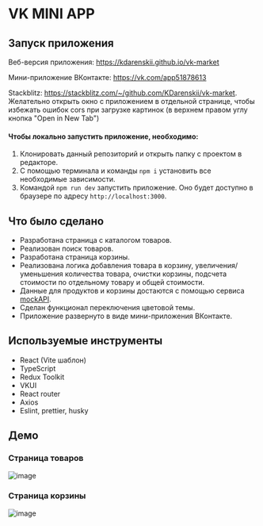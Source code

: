 # VK MINI APP

## Запуск приложения

Веб-версия приложения: https://kdarenskii.github.io/vk-market

Мини-приложение ВКонтакте: https://vk.com/app51878613

Stackblitz: https://stackblitz.com/~/github.com/KDarenskii/vk-market. Желательно открыть окно с приложением в отдельной странице, чтобы избежать ошибок cors при загрузке картинок (в верхнем правом углу кнопка "Open in New Tab")

#### Чтобы локально запустить приложение, необходимо:

1. Клонировать данный репозиторий и открыть папку с проектом в редакторе.
2. С помощью терминала и команды `npm i` установить все необходимые зависимости.
3. Командой `npm run dev` запустить приложение. Оно будет доступно в браузере по адресу `http://localhost:3000`.

## Что было сделано

- Разработана страница с каталогом товаров.
- Реализован поиск товаров.
- Разработана страница корзины.
- Реализована логика добавления товара в корзину, увеличения/уменьшения количества товара, очистки корзины, подсчета стоимости по отдельному товару и общей стоимости.
- Данные для продуктов и корзины достаются с помощью сервиса [mockAPI](https://mockapi.io).
- Сделан функционал переключения цветовой темы.
- Приложение развернуто в виде мини-приложения ВКонтакте.

## Используемые инструменты

- React (Vite шаблон)
- TypeScript
- Redux Toolkit
- VKUI
- React router
- Axios
- Eslint, prettier, husky

## Демо

### Страница товаров

![image](https://github.com/KDarenskii/vk-market/assets/111995279/a6e99237-86a0-41d3-a4f9-9832b1872462)

### Страница корзины

![image](https://github.com/KDarenskii/vk-market/assets/111995279/de248624-3a6d-4a36-b505-e3d7313610b9)
